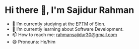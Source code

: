 # Hi there 👋, I'm Sajidur Rahman

- 🔭 I’m currently studying at the <a href="https://eptm.ch">EPTM</a> of Sion.
- 🌱 I’m currently learning about Software Development.
- 📫 How to reach me: <a href="mailto:rahmansajidur30@gmail.com">rahmansajidur30@gmail.com</a>
- 😄 Pronouns: He/him

